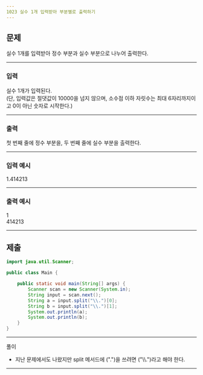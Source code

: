 ```yaml
---
1023 실수 1개 입력받아 부분별로 출력하기
---
```

문제
---
실수 1개를 입력받아 정수 부분과 실수 부분으로 나누어 출력한다.


---
### 입력 

실수 1개가 입력된다.   
(단, 입력값은 절댓값이 10000을 넘지 않으며, 소수점 이하 자릿수는 최대 6자리까지이고
0이 아닌 숫자로 시작한다.)

---
### 출력   

첫 번째 줄에 정수 부분을, 두 번째 줄에 실수 부분을 출력한다.

---
### 입력 예시

1.414213

---
### 출력 예시

1   
414213

---
제출
---
```java
import java.util.Scanner;

public class Main {

	public static void main(String[] args) {
		Scanner scan = new Scanner(System.in);
		String input = scan.next();
		String a = input.split("\\.")[0];
		String b = input.split("\\.")[1];
		System.out.println(a);
		System.out.println(b);
	}
}
```
---
풀이

* 지난 문제에서도 나왔지만 split 메서드에 (".")을 쓰려면 ("\\\\.")라고 해야 한다.
---